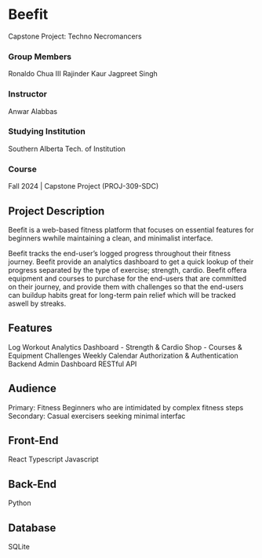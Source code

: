 # Beefit
Capstone Project: Techno Necromancers

### Group Members
Ronaldo Chua III
Rajinder Kaur
Jagpreet Singh

### Instructor
Anwar Alabbas

### Studying Institution
Southern Alberta Tech. of Institution

### Course
Fall 2024 | Capstone Project (PROJ-309-SDC)

## Project Description
Beefit is a web-based fitness platform that focuses on essential features for beginners wwhile maintaining a clean, and minimalist interface.

Beefit tracks the end-user’s logged progress throughout their fitness journey. Beefit provide an analytics dashboard to get a quick lookup of their progress separated by the type of exercise; strength, cardio. Beefit offera equipment and courses to purchase for the end-users that are committed on their journey, and provide them with challenges so that the end-users can buildup habits great for long-term pain relief which will be tracked aswell by streaks.

## Features
Log Workout
Analytics Dashboard - Strength & Cardio
Shop - Courses & Equipment
Challenges
Weekly Calendar
Authorization & Authentication
Backend Admin Dashboard
RESTful API

## Audience
Primary: Fitness Beginners who are intimidated by complex fitness steps
Secondary: Casual exercisers seeking minimal interfac

## Front-End
React
Typescript
Javascript

## Back-End
Python

## Database
SQLite 

